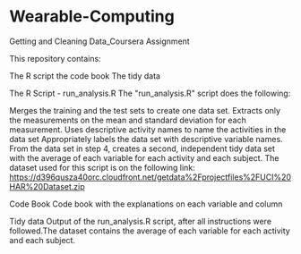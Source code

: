 # Wearable-Computing
Getting and Cleaning Data_Coursera Assignment

This repository contains:

The R script
the code book
The tidy data


The R Script - run_analysis.R
The "run_analysis.R" script does the following:

Merges the training and the test sets to create one data set.
Extracts only the measurements on the mean and standard deviation for each measurement.
Uses descriptive activity names to name the activities in the data set
Appropriately labels the data set with descriptive variable names.
From the data set in step 4, creates a second, independent tidy data set with the average of each variable for each activity and each subject.
The dataset used for this script is on the following link: https://d396qusza40orc.cloudfront.net/getdata%2Fprojectfiles%2FUCI%20HAR%20Dataset.zip

Code Book
Code book with the explanations on each variable and column

Tidy data
Output of the run_analysis.R script, after all instructions were followed.The dataset contains the average of each variable for each activity and each subject.
